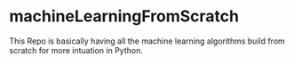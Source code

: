 # machineLearningFromScratch
This Repo is basically having all the machine learning algorithms build from scratch for more intuation in Python.
